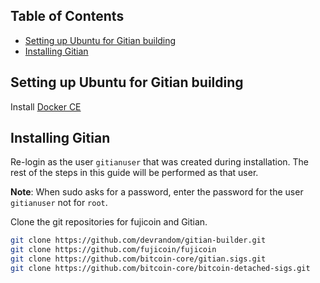 Table of Contents
------------------

- [Setting up Ubuntu for Gitian building](#setting-up-debian-for-gitian-building)
- [Installing Gitian](#installing-gitian)


Setting up Ubuntu for Gitian building
--------------------------------------

Install [Docker CE](https://docs.docker.com/engine/install/ubuntu/)

Installing Gitian
------------------

Re-login as the user `gitianuser` that was created during installation.
The rest of the steps in this guide will be performed as that user.

**Note**: When sudo asks for a password, enter the password for the user `gitianuser` not for `root`.

Clone the git repositories for fujicoin and Gitian.

```bash
git clone https://github.com/devrandom/gitian-builder.git
git clone https://github.com/fujicoin/fujicoin
git clone https://github.com/bitcoin-core/gitian.sigs.git
git clone https://github.com/bitcoin-core/bitcoin-detached-sigs.git
```

